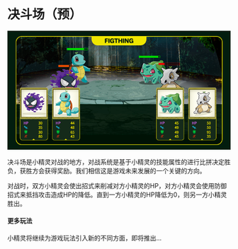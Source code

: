 # 决斗场（预）

![](../.gitbook/assets/fighting.png)

决斗场是小精灵对战的地方，对战系统是基于小精灵的技能属性的进行比拼决定胜负，获胜方会获得奖励。我们相信这是游戏未来发展的一个关键的方向。

对战时，双方小精灵会使出招式来削减对方小精灵的HP，对方小精灵会使用防御招式来抵挡攻击造成HP的降低。直到一方小精灵的HP降低为0，则另一方小精灵胜出。

#### 更多玩法

小精灵将继续为游戏玩法引入新的不同方面，即将推出...
